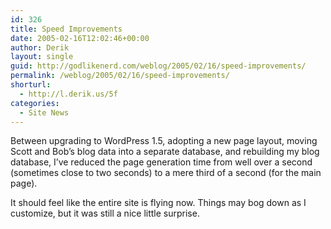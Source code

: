 ```yaml
---
id: 326
title: Speed Improvements
date: 2005-02-16T12:02:46+00:00
author: Derik
layout: single
guid: http://godlikenerd.com/weblog/2005/02/16/speed-improvements/
permalink: /weblog/2005/02/16/speed-improvements/
shorturl:
  - http://l.derik.us/5f
categories:
  - Site News
---
```

Between upgrading to WordPress 1.5, adopting a new page layout, moving Scott and Bob&#8217;s blog data into a separate database, and rebuilding my blog database, I&#8217;ve reduced the page generation time from well over a second (sometimes close to two seconds) to a mere third of a second (for the main page).

It should feel like the entire site is flying now. Things may bog down as I customize, but it was still a nice little surprise.